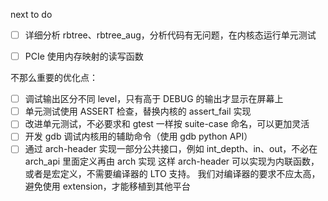 next to do

- [ ] 详细分析 rbtree、rbtree_aug，分析代码有无问题，在内核态运行单元测试
- [ ] PCIe 使用内存映射的读写函数



不那么重要的优化点：
- [ ] 调试输出区分不同 level，只有高于 DEBUG 的输出才显示在屏幕上
- [ ] 单元测试使用 ASSERT 检查，替换内核的 assert_fail 实现
- [ ] 改进单元测试，不必要求和 gtest 一样按 suite-case 命名，可以更加灵活
- [ ] 开发 gdb 调试内核用的辅助命令（使用 gdb python API）
- [ ] 通过 arch-header 实现一部分公共接口，例如 int_depth、in、out，不必在 arch_api 里面定义再由 arch 实现
      这样 arch-header 可以实现为内联函数，或者是宏定义，不需要编译器的 LTO 支持。
      我们对编译器的要求不应太高，避免使用 extension，才能移植到其他平台
